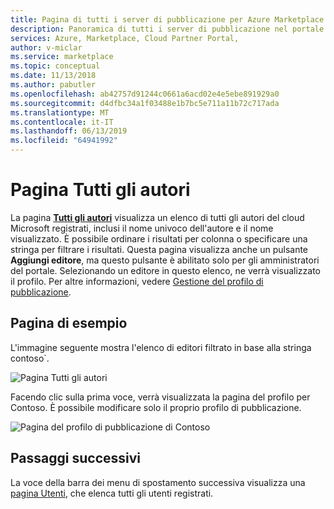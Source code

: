 ```yaml
---
title: Pagina di tutti i server di pubblicazione per Azure Marketplace
description: Panoramica di tutti i server di pubblicazione nel portale per Cloud Partner per Azure Marketplace.
services: Azure, Marketplace, Cloud Partner Portal,
author: v-miclar
ms.service: marketplace
ms.topic: conceptual
ms.date: 11/13/2018
ms.author: pabutler
ms.openlocfilehash: ab42757d91244c0661a6acd02e4e5ebe891929a0
ms.sourcegitcommit: d4dfbc34a1f03488e1b7bc5e711a11b72c717ada
ms.translationtype: MT
ms.contentlocale: it-IT
ms.lasthandoff: 06/13/2019
ms.locfileid: "64941992"
---
```

# <a name="all-publishers-page"></a>Pagina Tutti gli autori

La pagina [**Tutti gli autori**](https://cloudpartner.azure.com/#publishers) visualizza un elenco di tutti gli autori del cloud Microsoft registrati, inclusi il nome univoco dell'autore e il nome visualizzato. È possibile ordinare i risultati per colonna o specificare una stringa per filtrare i risultati.  Questa pagina visualizza anche un pulsante **Aggiungi editore**, ma questo pulsante è abilitato solo per gli amministratori del portale.  Selezionando un editore in questo elenco, ne verrà visualizzato il profilo.  Per altre informazioni, vedere [Gestione del profilo di pubblicazione](./../../cloud-partner-portal-orig/cloud-partner-portal-manage-publisher-profile.md).


## <a name="example-page"></a>Pagina di esempio

L'immagine seguente mostra l'elenco di editori filtrato in base alla stringa contoso`.  

![Pagina Tutti gli autori](./media/all-publishers-page1.png)

Facendo clic sulla prima voce, verrà visualizzata la pagina del profilo per Contoso.  È possibile modificare solo il proprio profilo di pubblicazione.

![Pagina del profilo di pubblicazione di Contoso](./media/all-publishers-page2.png)


## <a name="next-steps"></a>Passaggi successivi

La voce della barra dei menu di spostamento successiva visualizza una [pagina Utenti](./cpp-users-page.md), che elenca tutti gli utenti registrati. 
